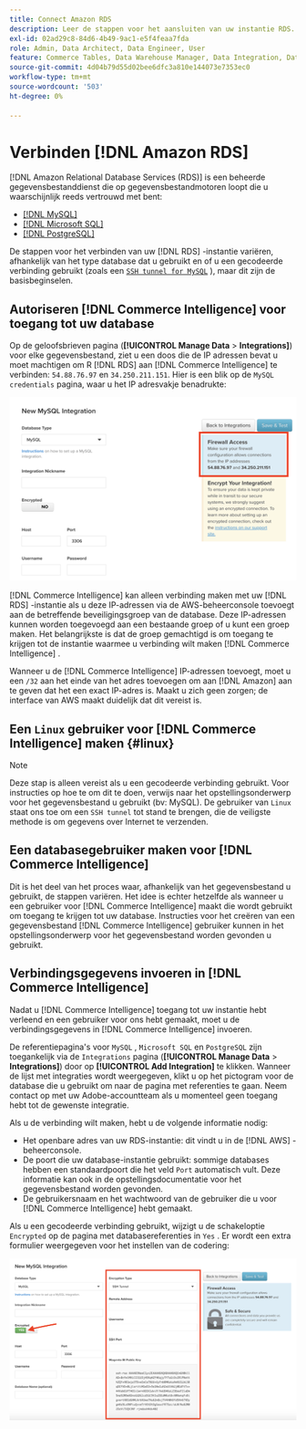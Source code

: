 ```yaml
---
title: Connect Amazon RDS
description: Leer de stappen voor het aansluiten van uw instantie RDS.
exl-id: 02ad29c8-84d6-4b49-9ac1-e5f4feaa7fda
role: Admin, Data Architect, Data Engineer, User
feature: Commerce Tables, Data Warehouse Manager, Data Integration, Data Import/Export
source-git-commit: 4d04b79d55d02bee6dfc3a810e144073e7353ec0
workflow-type: tm+mt
source-wordcount: '503'
ht-degree: 0%

---
```


# Verbinden [!DNL Amazon RDS]

[!DNL Amazon Relational Database Services (RDS)] is een beheerde gegevensbestanddienst die op gegevensbestandmotoren loopt die u waarschijnlijk reeds vertrouwd met bent:

* [[!DNL MySQL]](../integrations/mysql-via-a-direct-connection.md)
* [[!DNL Microsoft SQL]](../integrations/microsoft-sql-server.md)
* [[!DNL PostgreSQL]](../integrations/postgresql.md)

De stappen voor het verbinden van uw [!DNL RDS] -instantie variëren, afhankelijk van het type database dat u gebruikt en of u een gecodeerde verbinding gebruikt (zoals een [`SSH tunnel for MySQL`](../integrations/mysql-via-ssh-tunnel.md) ), maar dit zijn de basisbeginselen.

## Autoriseren [!DNL Commerce Intelligence] voor toegang tot uw database

Op de geloofsbrieven pagina (**[!UICONTROL Manage Data** > **Integrations]**) voor elke gegevensbestand, ziet u een doos die de IP adressen bevat u moet machtigen om R [!DNL RDS] aan [!DNL Commerce Intelligence] te verbinden: `54.88.76.97` en `34.250.211.151`. Hier is een blik op de `MySQL credentials` pagina, waar u het IP adresvakje benadrukte:

![&#x200B; de montages van de veiligheidsgroep van Amazon RDS die IP adresconfiguratie tonen &#x200B;](../../../assets/RDS_IP.png)

[!DNL Commerce Intelligence] kan alleen verbinding maken met uw [!DNL RDS] -instantie als u deze IP-adressen via de AWS-beheerconsole toevoegt aan de betreffende beveiligingsgroep van de database. Deze IP-adressen kunnen worden toegevoegd aan een bestaande groep of u kunt een groep maken. Het belangrijkste is dat de groep gemachtigd is om toegang te krijgen tot de instantie waarmee u verbinding wilt maken [!DNL Commerce Intelligence] .

Wanneer u de [!DNL Commerce Intelligence] IP-adressen toevoegt, moet u een `/32` aan het einde van het adres toevoegen om aan [!DNL Amazon] aan te geven dat het een exact IP-adres is. Maakt u zich geen zorgen; de interface van AWS maakt duidelijk dat dit vereist is.

## Een `Linux` gebruiker voor [!DNL Commerce Intelligence] maken {#linux}

>[!NOTE]
>
>Deze stap is alleen vereist als u een gecodeerde verbinding gebruikt. Voor instructies op hoe te om dit te doen, verwijs naar het opstellingsonderwerp voor het gegevensbestand u gebruikt (bv: MySQL). De gebruiker van `Linux` staat ons toe om een `SSH tunnel` tot stand te brengen, die de veiligste methode is om gegevens over Internet te verzenden.

## Een databasegebruiker maken voor [!DNL Commerce Intelligence]

Dit is het deel van het proces waar, afhankelijk van het gegevensbestand u gebruikt, de stappen variëren. Het idee is echter hetzelfde als wanneer u een gebruiker voor [!DNL Commerce Intelligence] maakt die wordt gebruikt om toegang te krijgen tot uw database. Instructies voor het creëren van een gegevensbestand [!DNL Commerce Intelligence] gebruiker kunnen in het opstellingsonderwerp voor het gegevensbestand worden gevonden u gebruikt.

## Verbindingsgegevens invoeren in [!DNL Commerce Intelligence]

Nadat u [!DNL Commerce Intelligence] toegang tot uw instantie hebt verleend en een gebruiker voor ons hebt gemaakt, moet u de verbindingsgegevens in [!DNL Commerce Intelligence] invoeren.

De referentiepagina&#39;s voor `MySQL` , `Microsoft SQL` en `PostgreSQL` zijn toegankelijk via de `Integrations` pagina (**[!UICONTROL Manage Data** > **Integrations]**) door op **[!UICONTROL Add Integration]** te klikken. Wanneer de lijst met integraties wordt weergegeven, klikt u op het pictogram voor de database die u gebruikt om naar de pagina met referenties te gaan. Neem contact op met uw Adobe-accountteam als u momenteel geen toegang hebt tot de gewenste integratie.

Als u de verbinding wilt maken, hebt u de volgende informatie nodig:

* Het openbare adres van uw RDS-instantie: dit vindt u in de [!DNL AWS] -beheerconsole.
* De poort die uw database-instantie gebruikt: sommige databases hebben een standaardpoort die het veld `Port` automatisch vult. Deze informatie kan ook in de opstellingsdocumentatie voor het gegevensbestand worden gevonden.
* De gebruikersnaam en het wachtwoord van de gebruiker die u voor [!DNL Commerce Intelligence] hebt gemaakt.

Als u een gecodeerde verbinding gebruikt, wijzigt u de schakeloptie `Encrypted` op de pagina met databasereferenties in `Yes` . Er wordt een extra formulier weergegeven voor het instellen van de codering:

![&#x200B; SQL integratievorm met toegelaten encryptie die ja optie tonen &#x200B;](../../../assets/sql-integration-encrypted-yes.png)


